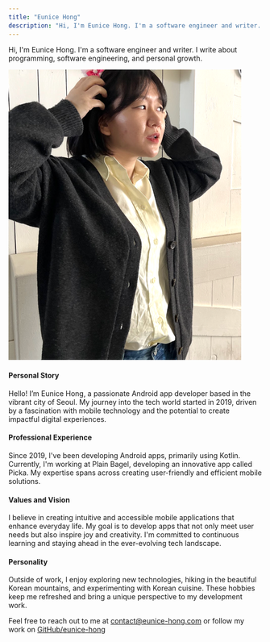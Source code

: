 ```yaml
---
title: "Eunice Hong"
description: "Hi, I'm Eunice Hong. I'm a software engineer and writer. I write about programming, software engineering, and personal growth."
---
```


Hi, I'm Eunice Hong. I'm a software engineer and writer. I write about programming, software
engineering, and personal growth.

![Eunice Hong](images/about.png)

#### Personal Story

Hello! I’m Eunice Hong, a passionate Android app developer based in the vibrant city of Seoul. My
journey into the tech world started in 2019, driven by a fascination with mobile technology and the
potential to create impactful digital experiences.

#### Professional Experience

Since 2019, I've been developing Android apps, primarily using Kotlin. 
Currently, I'm working at Plain Bagel, developing an innovative app called Picka. 
My expertise spans across creating user-friendly and efficient mobile solutions.

#### Values and Vision

I believe in creating intuitive and accessible mobile applications that enhance everyday life. 
My goal is to develop apps that not only meet user needs but also inspire joy and creativity. 
I'm committed to continuous learning and staying ahead in the ever-evolving tech landscape.

#### Personality

Outside of work, I enjoy exploring new technologies, hiking in the beautiful Korean mountains, and
experimenting with Korean cuisine. These hobbies keep me refreshed and bring a unique perspective to
my development work.

Feel free to reach out to me at [contact@eunice-hong.com](mailto:contact@eunice-hong.com) 
or follow my work on [GitHub/eunice-hong](https://github.com/eunice-hong)

